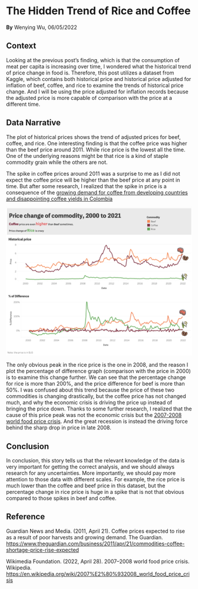 # The Hidden Trend of Rice and Coffee

**By** Wenying Wu, 06/05/2022

## Context

Looking at the previous post’s finding, which is that the consumption of meat per capita is increasing over time, I wondered what the historical trend of price change in food is. Therefore, this post utilizes a dataset from Kaggle, which contains both historical price and historical price adjusted for inflation of beef, coffee, and rice to examine the trends of historical price change. And I will be using the price adjusted for inflation records because the adjusted price is more capable of comparison with the price at a different time.

## Data Narrative

The plot of historical prices shows the trend of adjusted prices for beef, coffee, and rice. One interesting finding is that the coffee price was higher than the beef price around 2011. While rice price is the lowest all the time. One of the underlying reasons might be that rice is a kind of staple commodity grain while the others are not. 

The spike in coffee prices around 2011 was a surprise to me as I did not expect the coffee price will be higher than the beef price at any point in time. But after some research, I realized that the spike in price is a consequence of the [growing demand for coffee from developing countries and disappointing coffee yields in Colombia](https://www.theguardian.com/business/2011/apr/21/commodities-coffee-shortage-price-rise-expected)


<p align="center">
  <img src="https://github.com/Wenying-Wu/Data-Visualization-and-Analysis/blob/main/src/The%20Hidden%20Trend%20of%20Rice%20and%20Coffee/image001.png">
</p>

The only obvious peak in the rice price is the one in 2008, and the reason I plot the percentage of difference graph (comparison with the price in 2000) is to examine this change further. We can see that the percentage change for rice is more than 200%, and the price difference for beef is more than 50%. I was confused about this trend because the price of these two commodities is changing drastically, but the coffee price has not changed much, and why the economic crisis is driving the price up instead of bringing the price down. Thanks to some further research, I realized that the cause of this price peak was not the economic crisis but the [2007-2008 world food price crisis](https://en.wikipedia.org/wiki/2007%E2%80%932008_world_food_price_crisis). And the great recession is instead the driving force behind the sharp drop in price in late 2008. 

## Conclusion

In conclusion, this story tells us that the relevant knowledge of the data is very important for getting the correct analysis, and we should always research for any uncertainties. More importantly, we should pay more attention to those data with different scales. For example, the rice price is much lower than the coffee and beef price in this dataset, but the percentage change in rice price is huge in a spike that is not that obvious compared to those spikes in beef and coffee. 
 
## Reference

Guardian News and Media. (2011, April 21). Coffee prices expected to rise as a result of poor harvests and growing demand. The Guardian. https://www.theguardian.com/business/2011/apr/21/commodities-coffee-shortage-price-rise-expected 

Wikimedia Foundation. (2022, April 28). 2007–2008 world food price crisis. Wikipedia. https://en.wikipedia.org/wiki/2007%E2%80%932008_world_food_price_crisis 

 
